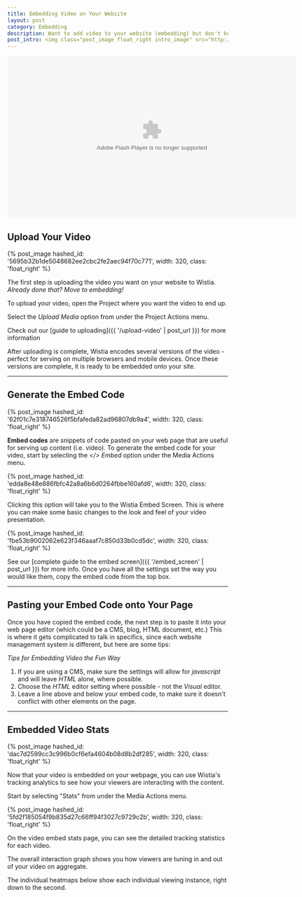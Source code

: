 ```yaml
---
title: Embedding Video on Your Website
layout: post
category: Embedding
description: Want to add video to your website (embedding) but don't know where to start? Here's a quick guide to get you off the ground!
post_intro: <img class="post_image float_right intro_image" src="http://embed.wistia.com/deliveries/e4fae4cdfda58c83e8444785425e32309c0d1c3b.png" alt="puttingvideo_guide" width="150" /><p>Putting video on your website is the best way to get your message across.</p><p>The act of putting a video on your website is called <strong>embedding</strong>, and in this guide we're going to show you how to get it done right.</p><p>Embedding video is right for you if you want to:</p><ul><li>Add video to your website, blog, or wiki</li><li>Track how your audience as a whole watches your video</li><li>Track how individuals watch your video</li></ul>
---
```


<div class="video_embed">
<div id="wistia_5c913cd4fb" class="wistia_embed" style="width:660px;height:371px;" data-video-width="660" data-video-height="371"><object id="wistia_5c913cd4fb_seo" classid="clsid:D27CDB6E-AE6D-11cf-96B8-444553540000" style="display:block;height:371px;position:relative;width:660px;"><param name="movie" value="http://embed.wistia.com/flash/embed_player_v2.0.swf?2012-06-01"></param><param name="allowfullscreen" value="true"></param><param name="allowscriptaccess" value="always"></param><param name="bgcolor" value="#000000"></param><param name="wmode" value="opaque"></param><param name="flashvars" value="controlsVisibleOnLoad=true&customColor=688AAD&hdUrl%5Bheight%5D=720&hdUrl%5Btype%5D=hdflv&hdUrl%5Burl%5D=http%3A%2F%2Fembed.wistia.com%2Fdeliveries%2F25bdff785c723eb9310f9822171f64a2b55f9ea9.bin&hdUrl%5Bwidth%5D=1280&mediaDuration=112.0&stillUrl=http%3A%2F%2Fembed.wistia.com%2Fdeliveries%2Ff31d085ff86462067d5892f03ea95daebec4c941.jpg%3Fimage_crop_resized%3D660x371&unbufferedSeek=true&videoUrl=http%3A%2F%2Fembed.wistia.com%2Fdeliveries%2Fb4e71ad2b9b72446a43346e2e89854ca49e40634.bin"></param><embed src="http://embed.wistia.com/flash/embed_player_v2.0.swf?2012-06-01" allowfullscreen="true" allowscriptaccess="always" bgcolor=#000000 flashvars="controlsVisibleOnLoad=true&customColor=688AAD&hdUrl%5Bheight%5D=720&hdUrl%5Btype%5D=hdflv&hdUrl%5Burl%5D=http%3A%2F%2Fembed.wistia.com%2Fdeliveries%2F25bdff785c723eb9310f9822171f64a2b55f9ea9.bin&hdUrl%5Bwidth%5D=1280&mediaDuration=112.0&stillUrl=http%3A%2F%2Fembed.wistia.com%2Fdeliveries%2Ff31d085ff86462067d5892f03ea95daebec4c941.jpg%3Fimage_crop_resized%3D660x371&unbufferedSeek=true&videoUrl=http%3A%2F%2Fembed.wistia.com%2Fdeliveries%2Fb4e71ad2b9b72446a43346e2e89854ca49e40634.bin" name="wistia_5c913cd4fb_html" style="display:block;height:100%;position:relative;width:100%;" type="application/x-shockwave-flash" wmode="opaque"></embed></object></div>
<script charset="ISO-8859-1" src="http://fast.wistia.com/static/concat/E-v1.js"></script>
<script>
wistiaEmbed = Wistia.embed("5c913cd4fb", {
  version: "v1",
  videoWidth: 660,
  videoHeight: 371,
  playerColor: "688AAD"
});
</script>
<script charset="ISO-8859-1" src="http://fast.wistia.com/embed/medias/5c913cd4fb/metadata.js"></script>
</div>

## Upload Your Video

{% post_image hashed_id: '5695b32b1de5048682ee2cbc2fe2aec94f70c771', width: 320, class: 'float_right' %}

The first step is uploading the video you want on your website to Wistia. *Already done that? Move to embedding!*

To upload your video, open the Project where you want the video to end up.

Select the *Upload Media* option from under the <span class="action_menu">Project Actions</span> menu.

Check out our [guide to uploading]({{ '/upload-video' | post_url }}) for more information

After uploading is complete, Wistia encodes several versions of the video - perfect for serving on multiple browsers and mobile devices.  Once these versions are complete, it is ready to be embedded onto your site.

---

## Generate the Embed Code

{% post_image hashed_id: '62f01c7e318746526f5bfafeda82ad96807db9a4', width: 320, class: 'float_right' %}


**Embed codes** are snippets of code pasted on your web page that are useful for serving up content (i.e. video).  To generate the embed code for your video, start by selecting the *&lt;/&gt; Embed* option under the <span class='action_menu'>Media Actions</span> menu.

<div class='clear'></div>

{% post_image hashed_id: 'edda8e48e886fbfc42a8a6b6d0264fbbe160afd6', width: 320, class: 'float_right' %}

Clicking this option will take you to the Wistia Embed Screen.  This is where you can make some basic changes to the look and feel of your video presentation.

<div class='clear'></div>

{% post_image hashed_id: 'fbe53b9002062e623f346aaaf7c850d33b0cd5dc', width: 320, class: 'float_right' %}

See our [complete guide to the embed screen]({{ '/embed_screen' | post_url }}) for more info.  Once you have all the settings set the way you would like them, copy the embed code from the top box.

---

## Pasting your Embed Code onto Your Page

Once you have copied the embed code, the next step is to paste it into your web page editor (which could be a CMS, blog, HTML document, etc.) This is where it gets complicated to talk in specifics, since each website management system is different, but here are some tips:

*Tips for Embedding Video the Fun Way*

  1. If you are using a CMS, make sure the settings will allow for *javascript* and will leave *HTML* alone, where possible.
  2. Choose the *HTML* editor setting where possible - not the *Visual* editor.
  3. Leave a line above and below your embed code, to make sure it doesn't conflict with other elements on the page.

---

## Embedded Video Stats

{% post_image hashed_id: 'dac7d2599cc3c996b0cf6efa4604b08d8b2df285', width: 320, class: 'float_right' %}

Now that your video is embedded on your webpage, you can use Wistia's tracking analytics to see how your viewers are interacting with the content.

Start by selecting "Stats" from under the <span class="action_menu">Media Actions</span> menu.

<div class="clear"></div>

{% post_image hashed_id: '5fd2f185054f9b835d27c66ff94f3027c9729c2b', width: 320, class: 'float_right' %}

On the video embed stats page, you can see the detailed tracking statistics for each video.

The overall interaction graph shows you how viewers are tuning in and out of your video on aggregate.

The individual heatmaps below show each individual viewing instance, right down to the second.


